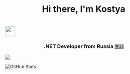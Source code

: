 <h1 align="center">Hi there, I'm Kostya<h1> 
<img src="https://github.com/blackcater/blackcater/raw/main/images/Hi.gif" height="32"/></h1>
<h3 align="center">.NET Developer from Russia 🇷🇺</h3>
  
![](https://komarev.com/ghpvc/?username=Glow3r)
  
![GitHub Stats](https://github-readme-stats.vercel.app/api?username=Glow3r&theme=merko)
